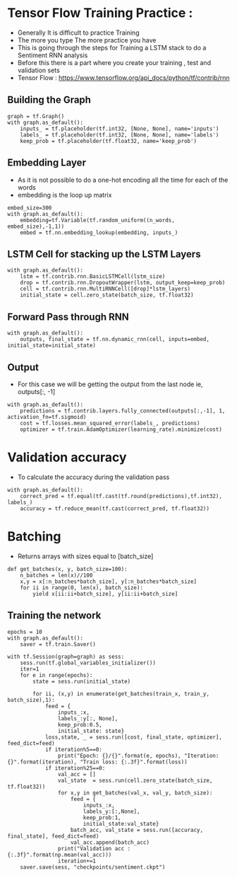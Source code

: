 # Tensor Flow Training Practice :

+ Generally It is difficult to practice Training
+ The more you type The more practice you have
+ This is going through the steps for Training a LSTM stack to do a Sentiment RNN analysis
+ Before this there is a part where you create your training , test and validation sets
+ Tensor Flow : https://www.tensorflow.org/api_docs/python/tf/contrib/rnn

## Building the Graph

```
graph = tf.Graph()
with graph.as_default():
	inputs_ = tf.placeholder(tf.int32, [None, None], name='inputs')
	labels_ = tf.placeholder(tf.int32, [None, None], name='labels')
	keep_prob = tf.placeholder(tf.float32, name='keep_prob')
```

## Embedding Layer
  + As it is not possible to do a one-hot encoding all the time for each of the words
  + embedding is the loop up matrix

```
embed_size=300
with graph.as_default():
	embedding=tf.Variable(tf.random_uniform((n_words, embed_size),-1,1))
	embed = tf.nn.embedding_lookup(embedding, inputs_)
```

## LSTM Cell for stacking up the LSTM Layers

```
with graph.as_default():
	lstm = tf.contrib.rnn.BasicLSTMCell(lstm_size)
	drop = tf.contrib.rnn.DropoutWrapper(lstm, output_keep=keep_prob)
	cell = tf.contrib.rnn.MultiRNNCell([drop]*lstm_layers)
	initial_state = cell.zero_state(batch_size, tf.float32)
```

## Forward Pass through RNN

```
with graph.as_default():
	outputs, final_state = tf.nn.dynamic_rnn(cell, inputs=embed, initial_state=initial_state)
```

## Output
 + For this case we will be getting the output from the last node ie, outputs[:, -1]
```
with graph.as_default():
	predictions = tf.contrib.layers.fully_connected(outputs[:,-1], 1, activation_fn=tf.sigmoid)
	cost = tf.losses.mean_squared_error(labels_, predictions)
	optimizer = tf.train.AdamOptimizer(learning_rate).minimize(cost)
```

# Validation accuracy
 + To calculate the accuracy during the validation pass
```
with graph.as_default():
	correct_pred = tf.equal(tf.cast(tf.round(predictions),tf.int32), labels_)
	accuracy = tf.reduce_mean(tf.cast(correct_pred, tf.float32))
```
# Batching
 + Returns arrays with sizes equal to [batch_size]
```
def get_batches(x, y, batch_size=100):
	n_batches = len(x)//100
	x,y = x[:n_batches*batch_size], y[:n_batches*batch_size]
	for ii in range(0, len(x), batch_size):
		yield x[ii:ii+batch_size], y[ii:ii+batch_size]
```
## Training the network

```
epochs = 10
with graph.as_default():
	saver = tf.train.Saver()

with tf.Session(graph=graph) as sess:
	sess.run(tf.global_variables_initializer())
	iter=1
	for e in range(epochs):
		state = sess.run(initial_state)

		for ii, (x,y) in enumerate(get_batches(train_x, train_y, batch_size),1):
			feed = {
				inputs_:x,
				labels_:y[:, None],
				keep_prob:0.5,
				initial_state: state}
			loss,state, _ = sess.run([cost, final_state, optimizer], feed_dict=feed)
			if iteration%5==0:
				print("Epoch: {}/{}".format(e, epochs), "Iteration: {}".format(iteration), "Train loss: {:.3f}".format(loss))
			if iteration%25==0:
				val_acc = []
				val_state  = sess.run(cell.zero_state(batch_size, tf.float32))
				for x,y in get_batches(val_x, val_y, batch_size):
					feed = {
						inputs_:x,
						labels_y:[:,None],
						keep_prob:1,
						initial_state:val_state}
					batch_acc, val_state = sess.run([accuracy, final_state], feed_dict=feed)
					val_acc.append(batch_acc)
				print("Validation acc : {:.3f}".format(np.mean(val_acc)))
				iteration+=1
	saver.save(sess, "checkpoints/sentiment.ckpt")
```
